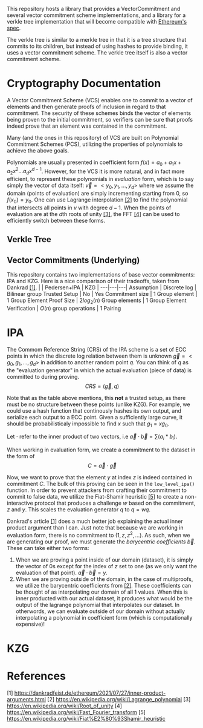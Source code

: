 This repository hosts a library that provides a VectorCommitment and several vector commitment scheme implementations, and a library for a verkle tree implementation that will become compatible with [Ethereum's spec](https://notes.ethereum.org/@vbuterin/verkle_tree_eip).

The verkle tree is similar to a merkle tree in that it is a tree structure that commits to its children, but instead of using hashes to provide binding, it uses a vector commitment scheme. The verkle tree itself is also a vector commitment scheme.

# Cryptography Documentation
A Vector Commitment Scheme (VCS) enables one to commit to a vector of elements and then generate proofs of inclusion in regard to that commitment. The security of these schemes binds the vector of elements being proven to the initial commitment, so verifiers can be sure that proofs indeed prove that an element was contained in the commitment.

Many (and the ones in this repository) of VCS are built on Polynomial Commitment Schemes (PCS), utilizing the properties of polynomials to achieve the above goals.

Polynomials are usually presented in coefficient form $f(x) = a_0 + a_1x + a_2x^2...a_dx^{d-1}$. However, for the VCS it is more natural, and in fact more efficient, to represent these polynomials in *evaluation* form, which is to say simply the vector of data itself: $\overrightarrow{v} = <y_0, y_1,...,y_d>$ where we assume the domain (points of evaluation) are simply incrementing starting from 0, so $f(x_0) = y_0$. One can use Lagrange interpolation [[2]]([2]) to find the polynomial that intersects all points in $v$ with degree $d-1$. When the points of evaluation are at the $d$th roots of unity [[3]]([3]), the FFT [[4]]([4]) can be used to efficiently switch between these forms.

## Verkle Tree

## Vector Commitments (Underlying)
This repository contains two implementations of base vector commitments: IPA and KZG. Here is a nice comparison of their tradeoffs, taken from Dankrad [[1]]([1]).
| | Pedersen+IPA | KZG |
---|---|---|
Assumption | Discrete log | Bilinear group
Trusted Setup | No | Yes
Commitment size | 1 Group element | 1 Group Element
Proof Size | $2log_2(n)$ Group elements | 1 Group Element
Verification | $O(n)$ group operations | 1 Pairing  

# IPA
The Commom Reference String (CRS) of the IPA scheme is a set of ECC points in which the discrete log relation between them is unknown $\overrightarrow{g} = <g_0, g_1, ..., g_d>$ in addition to another random point $q$. You can think of $q$ as the "evaluation generator" in which the actual evaluation (piece of data) is committed to during proving. $$CRS = (\overrightarrow{g}, q)$$

Note that as the table above mentions, this **not** a trusted setup, as there must be no structure between these points (unlike KZG). For example, we could use a hash function that continously hashes its own output, and serialize each output to a ECC point. Given a sufficiently large curve, it should be probabilisticaly impossible to find $x$ such that $g_1 = xg_0$.

Let $\cdot$ refer to the inner product of two vectors, i.e $\overrightarrow{a} \cdot \overrightarrow{b} = \sum(a_i * b_i)$.

When working in evaluation form, we create a commitment to the dataset in the form of $$C = \overrightarrow{a} \cdot \overrightarrow{g}$$

Now, we want to prove that the element $y$ at index $z$ is indeed contained in commitment $C$. The bulk of this proving can be seen in the `low_level_ipa()` function. In order to prevent attackers from crafting their commitment to commit to false data, we utilize the Fiat-Shamir heuristic [[5]]([5]) to create a non-interactive protocol that produces a challenge $w$ based on the commitment, $z$ and $y$. This scales the evaluation generator $q$ to $q=wq$. 

Dankrad's article [[1]]([1]) does a much better job explaining the actual inner product argument than I can. Just note that because we are working in evaluation form, there is no commitment to $(1, z, z^2,...)$. As such, when we are generating our proof, we must generate the *barycentric coefficients* $\overrightarrow{b}$. These can take either two forms:
1. When we are proving a point inside of our domain (dataset), it is simply the vector of $0$s except for the index of $z$ set to one (as we only want the evaluation of that point). $\overrightarrow{a} \cdot \overrightarrow{b} = y$.
2. When we are proving outside of the domain, in the case of multiproofs, we utilize the barycentric coefficients from [[2]]([2]). These coefficients can be thought of as interpolating our domain of all $1$ values. When this is inner producted with our actual dataset, it produces what would be the output of the lagrange polynomial that interpolates our dataset. In otherwords, we can evaluate outside of our domain without actually interpolating a polynomial in coefficient form (which is computationally expensive)!

# KZG

# References
<a id="1">[1]</a> https://dankradfeist.de/ethereum/2021/07/27/inner-product-arguments.html
<a id="2">[2]</a> https://en.wikipedia.org/wiki/Lagrange_polynomial
<a id="3">[3]</a> https://en.wikipedia.org/wiki/Root_of_unity
<a id="4">[4]</a> https://en.wikipedia.org/wiki/Fast_Fourier_transform
<a id="5">[5]</a> https://en.wikipedia.org/wiki/Fiat%E2%80%93Shamir_heuristic